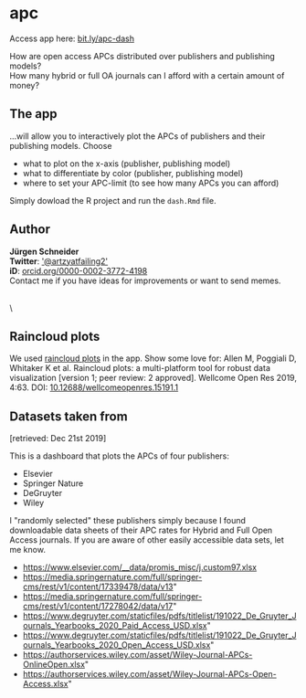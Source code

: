 # apc

Access app here: [bit.ly/apc-dash](https://bit.ly/apc-dash)  
  
How are open access APCs distributed over publishers and publishing models?  
How many hybrid or full OA journals can I afford with a certain amount of money?

## The app
...will allow you to interactively plot the APCs of publishers and their publishing models. Choose 

* what to plot on the x-axis (publisher, publishing model)
* what to differentiate by color (publisher, publishing model)
* where to set your APC-limit (to see how many APCs you can afford)

Simply dowload the R project and run the `dash.Rmd` file.

## Author
__Jürgen Schneider__  
__Twitter__: ['@artzyatfailing2'](https://twitter.com/artzyatfailing2)  
__iD__: [orcid.org/0000-0002-3772-4198](https://orcid.org/0000-0002-3772-4198)  
Contact me if you have ideas for improvements or want to send memes.  

\
\

## Raincloud plots
We used [raincloud plots](https://github.com/RainCloudPlots/RainCloudPlots) in the app. Show some love for: Allen M, Poggiali D, Whitaker K et al. Raincloud plots: a multi-platform tool for robust data visualization [version 1; peer review: 2 approved]. Wellcome Open Res 2019, 4:63. DOI: [10.12688/wellcomeopenres.15191.1](doi.org/10.12688/wellcomeopenres.15191.1)  

## Datasets taken from
[retrieved: Dec 21st 2019]  

This is a dashboard that plots the APCs of four publishers:

* Elsevier
* Springer Nature
* DeGruyter
* Wiley

I "randomly selected" these publishers simply because I found downloadable data sheets of their APC rates for Hybrid and Full Open Access journals. If you are aware of other easily accessible data sets, let me know.

* https://www.elsevier.com/__data/promis_misc/j.custom97.xlsx
* https://media.springernature.com/full/springer-cms/rest/v1/content/17339478/data/v13"
* https://media.springernature.com/full/springer-cms/rest/v1/content/17278042/data/v17"
* https://www.degruyter.com/staticfiles/pdfs/titlelist/191022_De_Gruyter_Journals_Yearbooks_2020_Paid_Access_USD.xlsx"
* https://www.degruyter.com/staticfiles/pdfs/titlelist/191022_De_Gruyter_Journals_Yearbooks_2020_Open_Access_USD.xlsx"
* https://authorservices.wiley.com/asset/Wiley-Journal-APCs-OnlineOpen.xlsx"
* https://authorservices.wiley.com/asset/Wiley-Journal-APCs-Open-Access.xlsx"